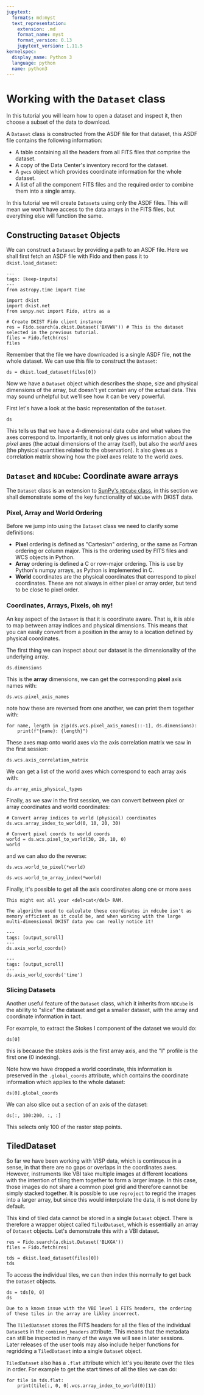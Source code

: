 ```yaml
---
jupytext:
  formats: md:myst
  text_representation:
    extension: .md
    format_name: myst
    format_version: 0.13
    jupytext_version: 1.11.5
kernelspec:
  display_name: Python 3
  language: python
  name: python3
---
```


# Working with the `Dataset` class

In this tutorial you will learn how to open a dataset and inspect it, then choose a subset of the data to download.

A `Dataset` class is constructed from the ASDF file for that dataset, this ASDF file contains the following information:
* A table containing all the headers from all FITS files that comprise the dataset.
* A copy of the Data Center's inventory record for the dataset.
* A `gwcs` object which provides coordinate information for the whole dataset.
* A list of all the component FITS files and the required order to combine them into a single array.

In this tutorial we will create `Dataset`s using only the ASDF files.
This will mean we won't have access to the data arrays in the FITS files, but everything else will function the same.

## Constructing `Dataset` Objects

We can construct a `Dataset` by providing a path to an ASDF file.
Here we shall first fetch an ASDF file with Fido and then pass it to `dkist.load_dataset`:

```{code-cell} ipython
---
tags: [keep-inputs]
---
from astropy.time import Time

import dkist
import dkist.net
from sunpy.net import Fido, attrs as a
```

```{code-cell} ipython
# Create DKIST Fido client instance
res = Fido.search(a.dkist.Dataset('BXVWV')) # This is the dataset selected in the previous tutorial.
files = Fido.fetch(res)
files
```

Remember that the file we have downloaded is a single ASDF file, **not** the whole dataset.
We can use this file to construct the `Dataset`:

```{code-cell} ipython
ds = dkist.load_dataset(files[0])
```

Now we have a `Dataset` object which describes the shape, size and physical dimensions of the array, but doesn't yet contain any of the actual data.
This may sound unhelpful but we'll see how it can be very powerful.

First let's have a look at the basic representation of the `Dataset`.

```{code-cell} ipython
ds
```

This tells us that we have a 4-dimensional data cube and what values the axes correspond to.
Importantly, it not only gives us information about the *pixel* axes (the actual dimensions of the array itself), but also the *world* axes (the physical quantities related to the observation).
It also gives us a correlation matrix showing how the pixel axes relate to the world axes.

## `Dataset` and `NDCube`: Coordinate aware arrays

The `Dataset` class is an extension to [SunPy's `NDCube` class](https://docs.sunpy.org/projects/ndcube/), in this section we shall demonstrate some of the key functionality of `NDCube` with DKIST data.

### Pixel, Array and World Ordering

Before we jump into using the `Dataset` class we need to clarify some definitions:

* **Pixel** ordering is defined as "Cartesian" ordering, or the same as Fortran ordering or column major. This is the ordering used by FITS files and WCS objects in Python.
* **Array** ordering is defined a C or row-major ordering. This is use by Python's numpy arrays, as Python is implemented in C.
* **World** coordinates are the physical coordinates that correspond to pixel coordinates. These are not always in either pixel or array order, but tend to be close to pixel order.


### Coordinates, Arrays, Pixels, oh my!

An key aspect of the `Dataset` is that it is coordinate aware.
That is, it is able to map between array indices and physical dimensions.
This means that you can easily convert from a position in the array to a location defined by physical coordinates.

The first thing we can inspect about our dataset is the dimensionality of the underlying array.
```{code-cell} python
ds.dimensions
```

This is the **array** dimensions, we can get the corresponding **pixel** axis names with:

```{code-cell} python
ds.wcs.pixel_axis_names
```

note how these are reversed from one another, we can print them together with:
```{code-cell} python
for name, length in zip(ds.wcs.pixel_axis_names[::-1], ds.dimensions):
    print(f"{name}: {length}")
```

These axes map onto world axes via the axis correlation matrix we saw in the first session:
```{code-cell} python
ds.wcs.axis_correlation_matrix
```

We can get a list of the world axes which correspond to each array axis with:
```{code-cell} python
ds.array_axis_physical_types
```

Finally, as we saw in the first session, we can convert between pixel or array coordinates and world coordinates:

```{code-cell} ipython
# Convert array indices to world (physical) coordinates
ds.wcs.array_index_to_world(0, 10, 20, 30)
```

```{code-cell} ipython
# Convert pixel coords to world coords
world = ds.wcs.pixel_to_world(30, 20, 10, 0)
world
```

and we can also do the reverse:

```{code-cell} python
ds.wcs.world_to_pixel(*world)
```

```{code-cell} python
ds.wcs.world_to_array_index(*world)
```

Finally, it's possible to get all the axis coordinates along one or more axes

```{warning}
This might eat all your <del>cat</del> RAM.

The algorithm used to calculate these coordinates in ndcube isn't as memory efficient as it could be, and when working with the large multi-dimensional DKIST data you can really notice it!
```

```{code-cell} python
---
tags: [output_scroll]
---
ds.axis_world_coords()
```

```{code-cell} python
---
tags: [output_scroll]
---
ds.axis_world_coords('time')
```

### Slicing Datasets

Another useful feature of the `Dataset` class, which it inherits from `NDCube` is the ability to "slice" the dataset and get a smaller dataset, with the array and coordinate information in tact.

For example, to extract the Stokes I component of the dataset we would do:

```{code-cell} python
ds[0]
```

this is because the stokes axis is the first array axis, and the "I" profile is the first one (0 indexing).

Note how we have dropped a world coordinate, this information is preserved in the `.global_coords` attribute, which contains the coordinate information which applies to the whole dataset:

```{code-cell} python
ds[0].global_coords
```

We can also slice out a section of an axis of the dataset:

```{code-cell} python
ds[:, 100:200, :, :]
```

This selects only 100 of the raster step points.


## TiledDataset

So far we have been working with VISP data, which is continuous in a sense, in that there are no gaps or overlaps in the coordinates axes.
However, instruments like VBI take multiple images at different locations with the intention of tiling them together to form a larger image.
In this case, those images do not share a common pixel grid and therefore cannot be simply stacked together.
It is possible to use `reproject` to regrid the images into a larger array, but since this would interpolate the data, it is not done by default.

This kind of tiled data cannot be stored in a single `Dataset` object.
There is therefore a wrapper object called `TiledDataset`, which is essentially an array of `Dataset` objects.
Let's demonstrate this with a VBI dataset.

```{code-cell} python
res = Fido.search(a.dkist.Dataset('BLKGA'))
files = Fido.fetch(res)
```

```{code-cell} ipython
tds = dkist.load_dataset(files[0])
tds
```

To access the individual tiles, we can then index this normally to get back the `Dataset` objects.

```{code-cell} ipython
ds = tds[0, 0]
ds
```

```{error}
Due to a known issue with the VBI level 1 FITS headers, the ordering of these tiles in the array are likley incorrect.
```

The `TiledDataset` stores the FITS headers for all the files of the individual `Dataset`s in the `combined_headers` attribute.
This means that the metadata can still be inspected in many of the ways we will see in later sessions.
Later releases of the user tools may also include helper functions for regridding a `TiledDataset` into a single `Dataset` object.

`TiledDataset` also has a `.flat` attribute which let's you iterate over the tiles in order.
For example to get the start times of all the tiles we can do:

```{code-cell} python
for tile in tds.flat:
    print(tile[:, 0, 0].wcs.array_index_to_world(0)[1])
```

